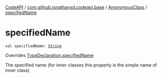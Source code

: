 [CodeAPI](../../index.md) / [com.github.jonathanxd.codeapi.base](../index.md) / [AnonymousClass](index.md) / [specifiedName](.)

# specifiedName

`val specifiedName: `[`String`](https://kotlinlang.org/api/latest/jvm/stdlib/kotlin/-string/index.html)

Overrides [TypeDeclaration.specifiedName](../-type-declaration/specified-name.md)

The specified name (for inner classes this property is the simple name of inner class)

